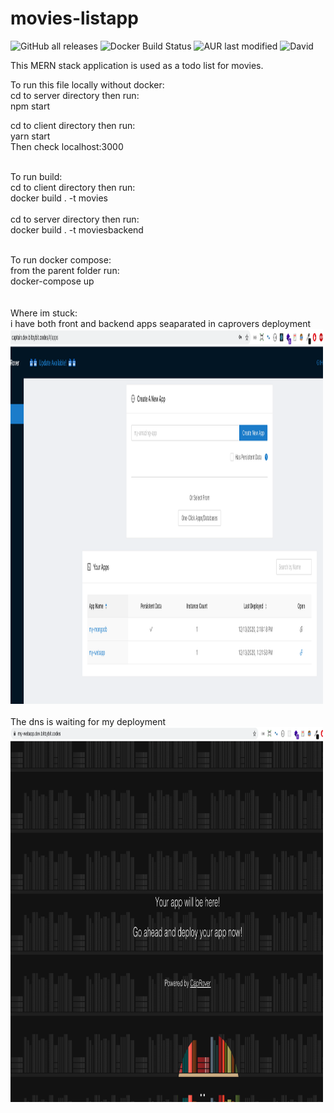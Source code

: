 # movies-listapp

![GitHub all releases](https://img.shields.io/github/downloads/donaldvallejo/movies-listapp/total?label=github&logo=github)
![Docker Build Status](https://img.shields.io/docker/build/donaldvallejo/movies-listapp)
![AUR last modified](https://img.shields.io/aur/last-modified/google-chrome)
![David](https://img.shields.io/david/dev/expressjs/express)


This MERN stack application is used as a todo list for movies.


To run this file locally without docker:
<br>
cd to server directory then run: 
<br>
npm start

cd to client directory then run:
<br>
yarn start
<br>
Then check localhost:3000
<br>

<br>
To run build:
<br>
cd to client directory then run: 
<br>
docker build . -t movies 
<br>
<br>
cd to server directory then run: 
<br>
docker build . -t moviesbackend
<br>
<br>


To run docker compose:
<br>
from the parent folder run:
<br>
docker-compose up
<br>
<br>
<br>
Where im stuck:
<br>
i have both front and backend apps seaparated in caprovers deployment
<br>
<img src="readmeImages/caprover.png" alt="Caprover Apps" width="500" height="600">
<br>
<br>
The dns is waiting for my deployment
<img src="readmeImages/deployed.png" alt="Caprover Apps" width="500" height="600">
